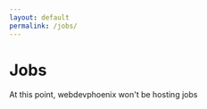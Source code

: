 ```yaml
---
layout: default
permalink: /jobs/
---
```


<h1>Jobs</h1>

At this point, webdevphoenix won't be hosting jobs